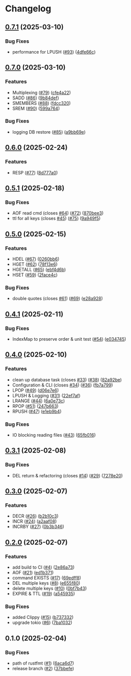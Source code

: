 # Changelog

## [0.7.1](https://github.com/bourdeau/sider/compare/v0.7.0...v0.7.1) (2025-03-10)


### Bug Fixes

* performance for LPUSH ([#93](https://github.com/bourdeau/sider/issues/93)) ([4dfe66c](https://github.com/bourdeau/sider/commit/4dfe66cbe81c75265bc01a014d522cd69f49c32e))

## [0.7.0](https://github.com/bourdeau/sider/compare/v0.6.0...v0.7.0) (2025-03-10)


### Features

* Multiplexing ([#79](https://github.com/bourdeau/sider/issues/79)) ([cfe4a22](https://github.com/bourdeau/sider/commit/cfe4a22981225eb433451ffe8eb9d9e6de4abc16))
* SADD ([#86](https://github.com/bourdeau/sider/issues/86)) ([9b84def](https://github.com/bourdeau/sider/commit/9b84def8ee9c345b581e463d25157b31fc64161c))
* SMEMBERS ([#88](https://github.com/bourdeau/sider/issues/88)) ([fdcc320](https://github.com/bourdeau/sider/commit/fdcc320ccfb3b2924e6db949b7d9ded2dbdfa031))
* SREM ([#90](https://github.com/bourdeau/sider/issues/90)) ([599a764](https://github.com/bourdeau/sider/commit/599a764a1c7c60d17e52393365383420ac02ee57))


### Bug Fixes

* logging DB restore ([#85](https://github.com/bourdeau/sider/issues/85)) ([a9bb69e](https://github.com/bourdeau/sider/commit/a9bb69e0c39b68a835859ba742308ba4cf97076c))

## [0.6.0](https://github.com/bourdeau/sider/compare/v0.5.1...v0.6.0) (2025-02-24)


### Features

* RESP ([#77](https://github.com/bourdeau/sider/issues/77)) ([8d777a0](https://github.com/bourdeau/sider/commit/8d777a0da99014b905f28415d75c4eb36846adc5))

## [0.5.1](https://github.com/bourdeau/sider/compare/v0.5.0...v0.5.1) (2025-02-18)


### Bug Fixes

* AOF read cmd (closes [#64](https://github.com/bourdeau/sider/issues/64)) ([#72](https://github.com/bourdeau/sider/issues/72)) ([870bee3](https://github.com/bourdeau/sider/commit/870bee32e56dbe13b80dcc77018267a2862402ca))
* ttl for all keys (closes [#45](https://github.com/bourdeau/sider/issues/45))  ([#75](https://github.com/bourdeau/sider/issues/75)) ([9a949f5](https://github.com/bourdeau/sider/commit/9a949f5c87bb4cbefdd574cc9774fef676ea82e7))

## [0.5.0](https://github.com/bourdeau/sider/compare/v0.4.1...v0.5.0) (2025-02-15)


### Features

* HDEL ([#67](https://github.com/bourdeau/sider/issues/67)) ([0260bb6](https://github.com/bourdeau/sider/commit/0260bb6ccdce363082bd04fa3932d28d70f95187))
* HGET ([#62](https://github.com/bourdeau/sider/issues/62)) ([78f13e6](https://github.com/bourdeau/sider/commit/78f13e6b0dc35d7380ce92834eb11c584e9aecc9))
* HGETALL ([#65](https://github.com/bourdeau/sider/issues/65)) ([ebf4d6b](https://github.com/bourdeau/sider/commit/ebf4d6bbabd5673d88aa0281db0555d98810bb08))
* HSET ([#59](https://github.com/bourdeau/sider/issues/59)) ([2face4c](https://github.com/bourdeau/sider/commit/2face4c2e73cddde541647133c0aee6598a60ff0))


### Bug Fixes

* double quotes (closes [#61](https://github.com/bourdeau/sider/issues/61)) ([#69](https://github.com/bourdeau/sider/issues/69)) ([e28a928](https://github.com/bourdeau/sider/commit/e28a9285cac8a446bc3ab69c45a2a463e58eb6c9))

## [0.4.1](https://github.com/bourdeau/sider/compare/v0.4.0...v0.4.1) (2025-02-11)


### Bug Fixes

* IndexMap to preserve order & unit test ([#54](https://github.com/bourdeau/sider/issues/54)) ([e034745](https://github.com/bourdeau/sider/commit/e0347452a46d04dc286a843e42140ab4a7de2348))

## [0.4.0](https://github.com/bourdeau/sider/compare/v0.3.1...v0.4.0) (2025-02-10)


### Features

* clean up database task (closes [#33](https://github.com/bourdeau/sider/issues/33)) ([#38](https://github.com/bourdeau/sider/issues/38)) ([82a92be](https://github.com/bourdeau/sider/commit/82a92be914359c99dcb88198a0a7ef1b9ce99f0f))
* Configuration & CLI (closes [#34](https://github.com/bourdeau/sider/issues/34)) ([#36](https://github.com/bourdeau/sider/issues/36)) ([fb7a799](https://github.com/bourdeau/sider/commit/fb7a7998bc51c7273903f3fcc6b16675b135bdb9))
* LPOP ([#49](https://github.com/bourdeau/sider/issues/49)) ([d06e7e6](https://github.com/bourdeau/sider/commit/d06e7e669dab0ac48d9914373d3991fff73fa88e))
* LPUSH & Logging ([#31](https://github.com/bourdeau/sider/issues/31)) ([22ef7af](https://github.com/bourdeau/sider/commit/22ef7af03b7c4674f3fa4237e464cc7b32545faf))
* LRANGE ([#44](https://github.com/bourdeau/sider/issues/44)) ([6a0e73c](https://github.com/bourdeau/sider/commit/6a0e73c72eeec4688fa329c4cf43713f9f882e9d))
* RPOP ([#51](https://github.com/bourdeau/sider/issues/51)) ([247b663](https://github.com/bourdeau/sider/commit/247b6632bb7cb38d60d40c15d9d0f82766f40dfa))
* RPUSH ([#47](https://github.com/bourdeau/sider/issues/47)) ([e1eb9b4](https://github.com/bourdeau/sider/commit/e1eb9b4268cf75ff1c0b59230b995200d01a45fb))


### Bug Fixes

* IO blocking reading files ([#43](https://github.com/bourdeau/sider/issues/43)) ([65fb016](https://github.com/bourdeau/sider/commit/65fb01602d2cdcd34be0d20b00095ca5d2cf9e3b))

## [0.3.1](https://github.com/bourdeau/sider/compare/v0.3.0...v0.3.1) (2025-02-08)


### Bug Fixes

* DEL return & refactoring (closes [#14](https://github.com/bourdeau/sider/issues/14)) ([#29](https://github.com/bourdeau/sider/issues/29)) ([7278e20](https://github.com/bourdeau/sider/commit/7278e2049ed347fb77dcb8768156a83313a94fa3))

## [0.3.0](https://github.com/bourdeau/sider/compare/v0.2.0...v0.3.0) (2025-02-07)


### Features

* DECR ([#26](https://github.com/bourdeau/sider/issues/26)) ([b2b10c3](https://github.com/bourdeau/sider/commit/b2b10c3ea012341f76b03d905c085546907f76ec))
* INCR ([#24](https://github.com/bourdeau/sider/issues/24)) ([a2aaf08](https://github.com/bourdeau/sider/commit/a2aaf0833d91e435cd7318bd76474dd321efd847))
* INCRBY ([#27](https://github.com/bourdeau/sider/issues/27)) ([0b3b346](https://github.com/bourdeau/sider/commit/0b3b346647387e12e2062871c5b2fc42197aa09d))

## [0.2.0](https://github.com/bourdeau/sider/compare/v0.1.0...v0.2.0) (2025-02-07)


### Features

* add build to CI ([#4](https://github.com/bourdeau/sider/issues/4)) ([2e86a73](https://github.com/bourdeau/sider/commit/2e86a73432ea0735833fa3b4a9ec1daeed78f43e))
* AOF ([#21](https://github.com/bourdeau/sider/issues/21)) ([ed1b371](https://github.com/bourdeau/sider/commit/ed1b3713378db35fb27a495b4d22d77252214819))
* command EXISTS ([#17](https://github.com/bourdeau/sider/issues/17)) ([69edff8](https://github.com/bourdeau/sider/commit/69edff8e14c9dfc20906e0a367b9332f7bd3aa43))
* DEL multiple keys ([#8](https://github.com/bourdeau/sider/issues/8)) ([e655f80](https://github.com/bourdeau/sider/commit/e655f80b17240f1a9769d59d3cc6a5408c1ad0a1))
* delete multiple keys ([#10](https://github.com/bourdeau/sider/issues/10)) ([0bf7b43](https://github.com/bourdeau/sider/commit/0bf7b43aec4b17fa93f58c671e98d73732c20795))
* EXPIRE & TTL ([#19](https://github.com/bourdeau/sider/issues/19)) ([a545935](https://github.com/bourdeau/sider/commit/a54593503a15c01787df8c226b8de1ac034d81b8))


### Bug Fixes

* added Clippy ([#15](https://github.com/bourdeau/sider/issues/15)) ([b737332](https://github.com/bourdeau/sider/commit/b73733262f3a0c2f8c8f1f71f3459ba7cce26c47))
* upgrade tokio ([#6](https://github.com/bourdeau/sider/issues/6)) ([7ba1032](https://github.com/bourdeau/sider/commit/7ba103265f1bf3ffb7fae885a5057fd0aab79286))

## 0.1.0 (2025-02-04)


### Bug Fixes

* path  of rustfmt ([#1](https://github.com/bourdeau/sider/issues/1)) ([6aca6d7](https://github.com/bourdeau/sider/commit/6aca6d714519141b98a19d1bb763aa81149cf0d9))
* release branch ([#2](https://github.com/bourdeau/sider/issues/2)) ([37bbefe](https://github.com/bourdeau/sider/commit/37bbefe087cdff204754437de5a8317d8a3b3bcb))
